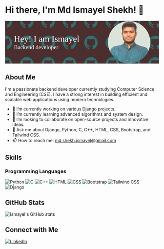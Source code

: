 # Hi there, I'm Md Ismayel Shekh! 👋

![Banner](https://github.com/ismayel-shekh/ismayel-shekh/blob/main/github-header-image.png)

## About Me

I'm a passionate backend developer currently studying Computer Science and Engineering (CSE). I have a strong interest in building efficient and scalable web applications using modern technologies.

- 🔭 I’m currently working on various Django projects.
- 🌱 I’m currently learning advanced algorithms and system design.
- 👯 I’m looking to collaborate on open-source projects and innovative ideas.
- 💬 Ask me about Django, Python, C, C++, HTML, CSS, Bootstrap, and Tailwind CSS.
- 📫 How to reach me: [md.shekh.ismayel@gmail.com](mailto:md.shekh.ismayel@gmail.com)

## Skills

### Programming Languages
![Python](https://img.shields.io/badge/Python-3776AB?style=for-the-badge&logo=python&logoColor=white)
![C](https://img.shields.io/badge/C-A8B9CC?style=for-the-badge&logo=c&logoColor=white)
![C++](https://img.shields.io/badge/C%2B%2B-00599C?style=for-the-badge&logo=c%2B%2B&logoColor=white)
![HTML](https://img.shields.io/badge/HTML5-E34F26?style=for-the-badge&logo=html5&logoColor=white)
![CSS](https://img.shields.io/badge/CSS3-1572B6?style=for-the-badge&logo=css3&logoColor=white)
![Bootstrap](https://img.shields.io/badge/Bootstrap-563D7C?style=for-the-badge&logo=bootstrap&logoColor=white)
![Tailwind CSS](https://img.shields.io/badge/Tailwind_CSS-38B2AC?style=for-the-badge&logo=tailwind-css&logoColor=white)
![Django](https://img.shields.io/badge/Django-092E20?style=for-the-badge&logo=django&logoColor=white)


## GitHub Stats

![Ismayel's GitHub stats](https://github-readme-stats.vercel.app/api?username=ismayel-shekh&show_icons=true&theme=radical)

## Connect with Me

[![LinkedIn](https://img.shields.io/badge/LinkedIn-0A66C2?style=for-the-badge&logo=linkedin&logoColor=white)](www.linkedin.com/in/ismayel-shekh)


